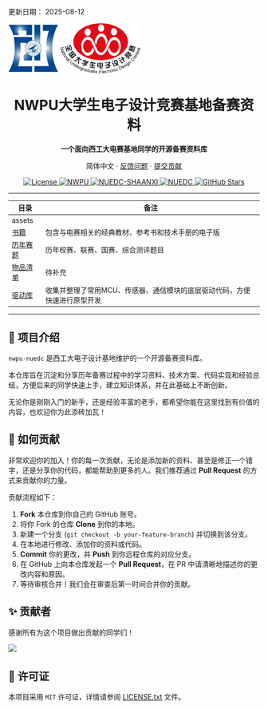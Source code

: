 更新日期： 2025-08-12
<div class="logo-container">
  <img src="assets/NWPU_NUEDC_LOGO.jpg" alt="NWPU_NUEDC_LOGO" height="100">
  <img src="assets/NUEDC_LOGO.jpg" alt="NUEDC_LOGO" height="100">
</div>

<!-- markdownlint-disable MD033 MD036 MD041 -->

<h1 align="center">NWPU大学生电子设计竞赛基地备赛资料</h1>

<p align="center">
  <strong>一个面向西工大电赛基地同学的开源备赛资料库</strong>
</p>

<p align="center">
简体中文
· <a href="https://github.com/MDLZCOOL/nwpu-nuedc/issues">反馈问题</a>
· <a href="https://github.com/MDLZCOOL/nwpu-nuedc/pulls">提交贡献</a>
</p>
<p align="center">
  <a href="./LICENSE.txt">
    <img alt="License" src="https://img.shields.io/badge/License-MIT-green.svg" />
  </a>
  <a href="https://www.nwpu.edu.cn/">
    <img alt="NWPU" src="https://img.shields.io/badge/NWPU-blue.svg" />
  </a>
  <a href="https://nuedc.xidian.edu.cn/index.html">
    <img alt="NUEDC-SHAANXI" src="https://img.shields.io/badge/NUEDC--SHAANXI-red.svg" />
  </a>
  <a href="https://www.nuedc-training.com.cn/">
    <img alt="NUEDC" src="https://img.shields.io/badge/NUEDC-red.svg" />
  </a>
  <a href="https://github.com/MDLZCOOL/nwpu-nuedc/stargazers">
    <img alt="GitHub Stars" src="https://img.shields.io/github/stars/MDLZCOOL/nwpu-nuedc.svg?style=social&label=Stars&v=1" />
  </a>
</p>


---

| 目录                   | 备注                                                         |
| ---------------------- | ------------------------------------------------------------ |
| assets                 |                                                              |
| [书籍](./书籍)         | 包含与电赛相关的经典教材、参考书和技术手册的电子版           |
| [历年赛题](./历年赛题) | 历年校赛、联赛、国赛、综合测评题目                           |
| [物品清单](./物品清单) | 待补充                                                       |
| [驱动库](./驱动库)     | 收集并整理了常用MCU、传感器、通信模块的底层驱动代码，方便快速进行原型开发 |

---

## 📖 项目介绍

`nwpu-nuedc` 是西工大电子设计基地维护的一个开源备赛资料库。

本仓库旨在沉淀和分享历年备赛过程中的学习资料、技术方案、代码实现和经验总结，方便后来的同学快速上手，建立知识体系，并在此基础上不断创新。

无论你是刚刚入门的新手，还是经验丰富的老手，都希望你能在这里找到有价值的内容，也欢迎你为此添砖加瓦！

## 🤝 如何贡献

非常欢迎你的加入！你的每一次贡献，无论是添加新的资料、甚至是修正一个错字，还是分享你的代码，都能帮助到更多的人。我们推荐通过 **Pull Request** 的方式来贡献你的力量。

贡献流程如下：

1.  **Fork** 本仓库到你自己的 GitHub 账号。
2.  将你 Fork 的仓库 **Clone** 到你的本地。
3.  新建一个分支 (`git checkout -b your-feature-branch`) 并切换到该分支。
4.  在本地进行修改、添加你的资料或代码。
5.  **Commit** 你的更改，并 **Push** 到你远程仓库的对应分支。
6.  在 GitHub 上向本仓库发起一个 **Pull Request**，在 PR 中请清晰地描述你的更改内容和原因。
7.  等待审核合并！我们会在审查后第一时间合并你的贡献。

## ✨ 贡献者

感谢所有为这个项目做出贡献的同学们！

<a href="https://github.com/MDLZCOOL/nwpu-nuedc/graphs/contributors">
  <img src="https://contrib.rocks/image?repo=MDLZCOOL/nwpu-nuedc&v=1" />
</a>

## 📜 许可证

本项目采用 `MIT` 许可证，详情请参阅 [LICENSE.txt](./LICENSE.txt) 文件。
